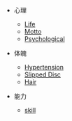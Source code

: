<!-- docs/_sidebar.md -->

<!-- - [Home](/) -->

- 心理

  - [Life](life.md)
  - [Motto](motto.md)
  - [Psychological](psychological.md)

- 体魄

  - [Hypertension](hypertension.md)
  - [Slipped Disc](slipped.md)
  - [Hair](hair.md)

- 能力

  - [skill](skill.md)

